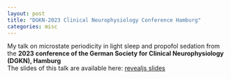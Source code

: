 ```yaml
---
layout: post
title: "DGKN-2023 Clinical Neurophysiology Conference Hamburg"
categories: misc
---
```


My talk on microstate periodicity in light sleep and propofol sedation from the 
**2023 conference of the German Society for Clinical Neurophysiology (DGKN), Hamburg**  
The slides of this talk are available here: [revealjs slides](https://frederic-vw.github.io/slides/dgkn23.html)
